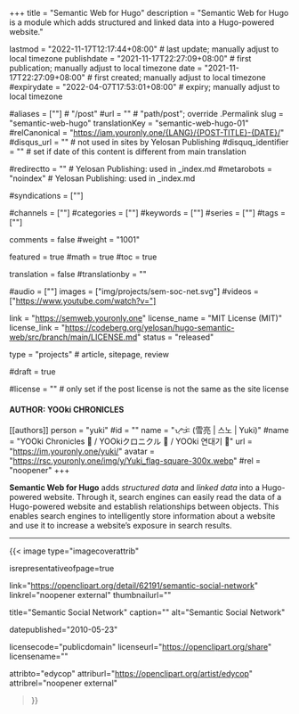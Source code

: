 +++
title = "Semantic Web for Hugo"
description = "Semantic Web for Hugo is a module which adds structured and linked data into a Hugo-powered website."

lastmod = "2022-11-17T12:17:44+08:00"                 # last update; manually adjust to local timezone
publishdate = "2021-11-17T22:27:09+08:00"             # first publication; manually adjust to local timezone
date = "2021-11-17T22:27:09+08:00"                    # first created; manually adjust to local timezone
#expirydate = "2022-04-07T17:53:01+08:00"              # expiry; manually adjust to local timezone

#aliases = [""]                                        # "/post"
#url = ""                                              # "path/post"; override .Permalink
slug = "semantic-web-hugo"
translationKey = "semantic-web-hugo-01"
#relCanonical = "https://iam.youronly.one/{LANG}/{POST-TITLE}-{DATE}/"
#disqus_url = ""                                       # not used in sites by Yelosan Publishing
#disquq_identifier = ""                                # set if date of this content is different from main translation

#redirectto = ""                                       # Yelosan Publishing: used in _index.md
#metarobots = "noindex"                                # Yelosan Publishing: used in _index.md

#syndications = [""]

#channels = [""]
#categories = [""]
#keywords = [""]
#series = [""]
#tags = [""]

comments = false
#weight = "1001"

featured = true
#math = true
#toc = true

translation = false
#translationby = ""

#audio = [""]
images = ["img/projects/sem-soc-net.svg"]
#videos = ["https://www.youtube.com/watch?v="]

link = "https://semweb.youronly.one"
license_name = "MIT License (MIT)"
license_link = "https://codeberg.org/yelosan/hugo-semantic-web/src/branch/main/LICENSE.md"
status = "released"

type = "projects"                                             # article, sitepage, review

#draft = true

#license = ""                                          # only set if the post license is not the same as the site license

#### AUTHOR: YOOki CHRONICLES ####
[[authors]]
  person = "yuki"
  #id = ""
  name = "ᜌᜓᜃᜒ (雪亮 | 스노 | Yuki)"
  #name = "YOOki Chronicles 📜 / YOOkiクロニクル 📜 / YOOki 연대기 📜"
  url = "https://im.youronly.one/yuki/"
  avatar = "https://rsc.youronly.one/img/y/Yuki_flag-square-300x.webp"
  #rel = "noopener"
+++

**Semantic Web for Hugo** adds *structured data* and *linked data* into a Hugo-powered website. Through it, search engines can easily read the data of a Hugo-powered website and establish relationships between objects. This enables search engines to intelligently store information about a website and use it to increase a website’s exposure in search results.

---

{{< image
  type="imagecoverattrib"

  isrepresentativeofpage=true

  link="https://openclipart.org/detail/62191/semantic-social-network"
  linkrel="noopener external"
  thumbnailurl=""

  title="Semantic Social Network"
  caption=""
  alt="Semantic Social Network"

  datepublished="2010-05-23"

  licensecode="publicdomain"
  licenseurl="https://openclipart.org/share"
  licensename=""

  attribto="edycop"
  attriburl="https://openclipart.org/artist/edycop"
  attribrel="noopener external"
>}}
